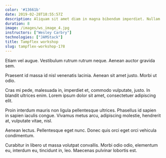 ```yaml
---
color: '#13661b'
date: 2019-02-28T18:55:57Z
description: Aliquam sit amet diam in magna bibendum imperdiet. Nullam orci pede, venenatis non, sodales sed, tincidunt eu, felis.
duration: 8
image: /images/ws_image_4.jpg
instructors: ["Wesley Carbry"]
technologies: ["JAMStack"]
title: Tampflex workshop
slug: tampflex-workshop-178
---
```

Etiam vel augue. Vestibulum rutrum rutrum neque. Aenean auctor gravida sem.

Praesent id massa id nisl venenatis lacinia. Aenean sit amet justo. Morbi ut odio.

Cras mi pede, malesuada in, imperdiet et, commodo vulputate, justo. In blandit ultrices enim. Lorem ipsum dolor sit amet, consectetuer adipiscing elit.

Proin interdum mauris non ligula pellentesque ultrices. Phasellus id sapien in sapien iaculis congue. Vivamus metus arcu, adipiscing molestie, hendrerit at, vulputate vitae, nisl.

Aenean lectus. Pellentesque eget nunc. Donec quis orci eget orci vehicula condimentum.

Curabitur in libero ut massa volutpat convallis. Morbi odio odio, elementum eu, interdum eu, tincidunt in, leo. Maecenas pulvinar lobortis est.
